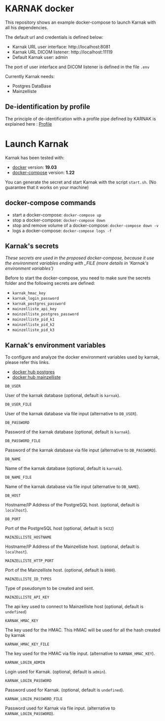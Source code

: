 # KARNAK docker

This repository shows an example docker-compose to launch Karnak with all his dependencies.

The default url and credentials is defined below:

* Karnak URL user interface: http://localhost:8081
* Karnak URL DICOM listener: http://localhost:11119
* Default Karnak user: admin

The port of user interface and DICOM listener is defined in the file `.env`

Currently Karnak needs:
* Postgres DataBase
* Mainzelliste

## De-identification by profile

The principle of de-identification with a profile pipe defined by KARNAK is explained here : [Profile](profileExample/)

# Launch Karnak

Karnak has been tested with:

* [docker](https://docs.docker.com/install/) version: **19.03**
* [docker-compose](https://docs.docker.com/compose/install/) version: **1.22**

You can generate the secret and start Karnak with the script `start.sh`. (No guarantee that it works on your machine)

## docker-compose commands

* start a docker-compose: `docker-compose up`
* stop a docker-compose: `docker-compose down`
* stop and remove volume of a docker-compose: `docker-compose down -v`
* logs a docker-compose: `docker-compose logs -f`

## Karnak's secrets

*These secrets are used in the proposed docker-compose, because it use the environment variables ending with _FILE (more details in 'Karnak's environment variables')*

Before to start the docker-compose, you need to make sure the secrets folder and the following secrets are defined:

* `karnak_hmac_key`
* `karnak_login_password`
* `karnak_postgres_password`
* `mainzelliste_api_key`
* `mainzelliste_postgres_password`
* `mainzelliste_pid_k1`
* `mainzelliste_pid_k2`
* `mainzelliste_pid_k3`

## Karnak's environment variables

To configure and analyze the docker environment variables used by karnak, please refer this links.
* [docker hub postgres](https://hub.docker.com/_/postgres)
* [docker hub mainzelliste](https://hub.docker.com/r/osirixfoundation/karnak-mainzelliste)

`DB_USER`

User of the karnak database (optional, default is `karnak`).

`DB_USER_FILE`

User of the karnak database via file input (alternative to `DB_USER`).

`DB_PASSWORD`

Password of the karnak database (optional, default is `karnak`).

`DB_PASSWORD_FILE`

Password of the karnak database via file input (alternative to `DB_PASSWORD`).

`DB_NAME`

Name of the karnak database (optional, default is `karnak`).

`DB_NAME_FILE`

Name of the karnak database via file input (alternative to `DB_NAME`).

`DB_HOST`

Hostname/IP Address of the PostgreSQL host. (optional, default is `localhost`).

`DB_PORT`

Port of the PostgreSQL host (optional, default is `5432`)

`MAINZELLISTE_HOSTNAME`

Hostname/IP Address of the Mainzelliste host. (optional, default is `localhost`).

`MAINZELLISTE_HTTP_PORT`

Port of the Mainzelliste host. (optional, default is `8080`).

`MAINZELLISTE_ID_TYPES`

Type of pseudonym to be created and sent.

`MAINZELLISTE_API_KEY`

The api key used to connect to Mainzelliste host (optional, default is `undefined`)

`KARNAK_HMAC_KEY`

The key used for the HMAC. This HMAC will be used for all the hash created by karnak

`KARNAK_HMAC_KEY_FILE`

The key used for the HMAC via file input. (alternative to `KARNAK_HMAC_KEY`).

`KARNAK_LOGIN_ADMIN`

Login used for Karnak. (optional, default is `admin`).

`KARNAK_LOGIN_PASSWORD`

Password used for Karnak. (optional, default is `undefined`).

`KARNAK_LOGIN_PASSWORD_FILE`

Password used for Karnak via file input. (alternative to `KARNAK_LOGIN_PASSWORD`).

